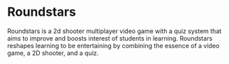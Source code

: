 # Roundstars
Roundstars is a 2d shooter multiplayer video game with a quiz system that aims to improve and boosts interest of students in learning. Roundstars reshapes learning to be entertaining by combining the essence of a video game, a 2D shooter, and a quiz.
